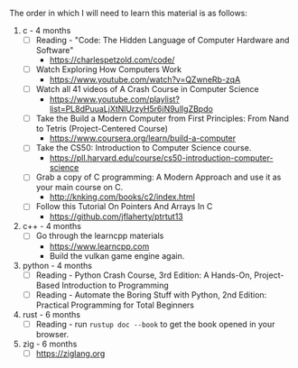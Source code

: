 The order in which I will need to learn this material is as follows:
1. c - 4 months
    - [ ] Reading - "Code: The Hidden Language of Computer Hardware and Software"
        - https://charlespetzold.com/code/
    - [ ] Watch Exploring How Computers Work
        - https://www.youtube.com/watch?v=QZwneRb-zqA
    - [ ] Watch all 41 videos of A Crash Course in Computer Science
        - https://www.youtube.com/playlist?list=PL8dPuuaLjXtNlUrzyH5r6jN9ulIgZBpdo
    - [ ] Take the Build a Modern Computer from First Principles: From Nand to Tetris (Project-Centered Course)
        - https://www.coursera.org/learn/build-a-computer
    - [ ] Take the CS50: Introduction to Computer Science course.
        - https://pll.harvard.edu/course/cs50-introduction-computer-science
    - [ ] Grab a copy of C programming: A Modern Approach and use it as your main course on C.
        - http://knking.com/books/c2/index.html
    - [ ] Follow this Tutorial On Pointers And Arrays In C
        - https://github.com/jflaherty/ptrtut13

2. c++ - 4 months
    - [ ] Go through the learncpp materials
        - https://www.learncpp.com
        - Build the vulkan game engine again.
3. python - 4 months
    - [ ] Reading - Python Crash Course, 3rd Edition: A Hands-On, Project-Based Introduction to Programming
    - [ ] Reading - Automate the Boring Stuff with Python, 2nd Edition: Practical Programming for Total Beginners
4. rust - 6 months
    - [ ] Reading - run `rustup doc --book` to get the book opened in your browser.
5. zig - 6 months
    - [ ] https://ziglang.org
